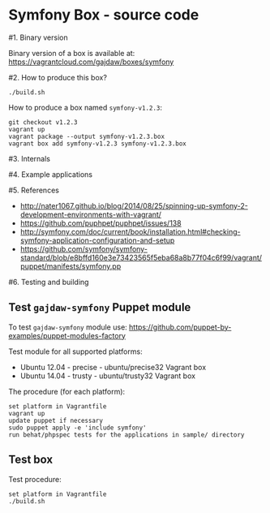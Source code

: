 Symfony Box - source code
=========================

#1. Binary version

Binary version of a box is available at:
https://vagrantcloud.com/gajdaw/boxes/symfony

#2. How to produce this box?

    ./build.sh

How to produce a box named `symfony-v1.2.3`:

    git checkout v1.2.3
    vagrant up
    vagrant package --output symfony-v1.2.3.box
    vagrant box add symfony-v1.2.3 symfony-v1.2.3.box

#3. Internals

#4. Example applications

#5. References

* http://nater1067.github.io/blog/2014/08/25/spinning-up-symfony-2-development-environments-with-vagrant/
* https://github.com/puphpet/puphpet/issues/138
* http://symfony.com/doc/current/book/installation.html#checking-symfony-application-configuration-and-setup
* https://github.com/symfony/symfony-standard/blob/e8bffd160e3e73423565f5eba68a8b77f04c6f99/vagrant/puppet/manifests/symfony.pp

#6. Testing and building

## Test `gajdaw-symfony` Puppet module

To test `gajdaw-symfony` module use:
https://github.com/puppet-by-examples/puppet-modules-factory

Test module for all supported platforms:

* Ubuntu 12.04 - precise - ubuntu/precise32 Vagrant box
* Ubuntu 14.04 - trusty - ubuntu/trusty32 Vagrant box

The procedure (for each platform):

    set platform in Vagrantfile
    vagrant up
    update puppet if necessary
    sudo puppet apply -e 'include symfony'
    run behat/phpspec tests for the applications in sample/ directory

## Test box

Test procedure:

    set platform in Vagrantfile
    ./build.sh
